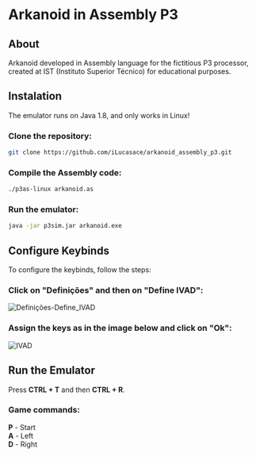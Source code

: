# Arkanoid in Assembly P3

## About

Arkanoid developed in Assembly language for the fictitious P3 processor, created at IST (Instituto Superior Técnico) for educational purposes.

## Instalation

The emulator runs on Java 1.8, and only works in Linux!

### Clone the repository:
```bash
git clone https://github.com/iLucasace/arkanoid_assembly_p3.git
```

### Compile the Assembly code:
```bash
./p3as-linux arkanoid.as
```

### Run the emulator:
```bash
java -jar p3sim.jar arkanoid.exe
```

## Configure Keybinds

To configure the keybinds, follow the steps:

### Click on "Definições" and then on "Define IVAD":

![Definições-Define_IVAD](https://github.com/iLucasace/arkanoid_assembly_p3/assets/108379807/abdf3abe-c7b4-4c63-84be-879833bcc848)

### Assign the keys as in the image below and click on "Ok":

![IVAD](https://github.com/iLucasace/arkanoid_assembly_p3/assets/108379807/6a3d0da5-1444-47a5-a000-45eaa5398af0)

## Run the Emulator

Press **CTRL + T** and then **CTRL + R**.

### Game commands:

**P** - Start  
**A** - Left  
**D** - Right


